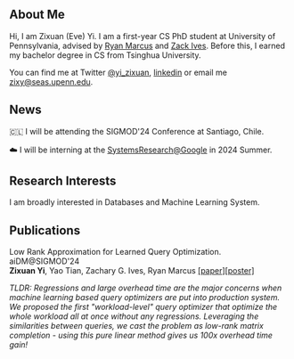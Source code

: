 ## About Me

Hi, I am Zixuan (Eve) Yi. I am a first-year CS PhD student at University of Pennsylvania, advised by [Ryan Marcus](https://rmarcus.info/blog/) and [Zack Ives](https://www.cis.upenn.edu/~zives/). Before this, I earned my bachelor degree in CS from Tsinghua University.

You can find me at Twitter [@yi_zixuan](https://twitter.com/yi_zixuan),  [linkedin](https://www.linkedin.com/in/zixuan-yi-073ab01b0/) or email me [zixy@seas.upenn.edu](mailto:zixy@seas.upenn.edu). 

## News

🇨🇱 I will be attending the SIGMOD'24 Conference at Santiago, Chile. 

☁️ I will be interning at the [SystemsResearch@Google](https://techsysinfra.google/research/) in 2024 Summer.

## Research Interests

I am broadly interested in Databases and Machine Learning System.

## Publications

Low Rank Approximation for Learned Query Optimization.  \
aiDM@SIGMOD'24 \
**Zixuan Yi**, Yao Tian, Zachary G. Ives, Ryan Marcus [[paper]](https://zixy17.github.io/pdf/aiDM.pdf)[[poster]](https://zixy17.github.io/pdf/NEDB2024.pdf)

<em>TLDR: Regressions and large overhead time are the major concerns when machine learning based query optimizers are put into production system. We proposed the first "workload-level" query optimizer that optimize the whole workload all at once without any regressions. Leveraging the similarities between queries, we cast the problem as low-rank matrix completion - using this pure linear method gives us 100x overhead time gain!</em>

